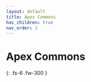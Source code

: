 ```yaml
---
layout: default
title: Apex Commons
has_children: true
nav_order: 1
---
```


# Apex Commons

{: .fs-6 .fw-300 }